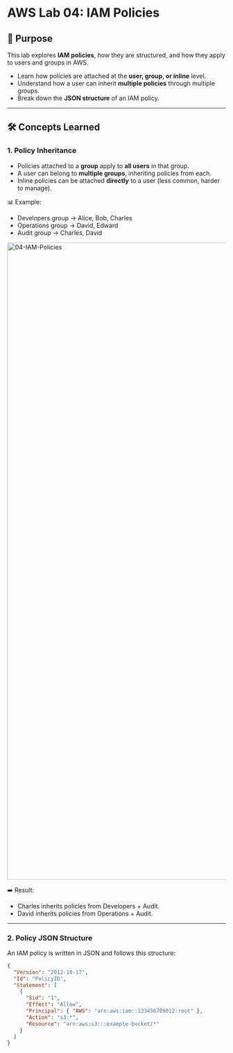 # AWS Lab 04: IAM Policies

## 📌 Purpose
This lab explores **IAM policies**, how they are structured, and how they apply to users and groups in AWS.  
- Learn how policies are attached at the **user, group, or inline** level.  
- Understand how a user can inherit **multiple policies** through multiple groups.  
- Break down the **JSON structure** of an IAM policy.  

---

## 🛠️ Concepts Learned

### 1. Policy Inheritance
- Policies attached to a **group** apply to **all users** in that group.  
- A user can belong to **multiple groups**, inheriting policies from each.  
- Inline policies can be attached **directly** to a user (less common, harder to manage).  

📊 Example:  
- Developers group → Alice, Bob, Charles  
- Operations group → David, Edward  
- Audit group → Charles, David  
<img width="3672" height="1467" alt="04-IAM-Policies" src="https://github.com/user-attachments/assets/35309e58-a0c0-45bb-b05b-e2b1529d2018" />

➡️ Result:  
- Charles inherits policies from Developers + Audit.  
- David inherits policies from Operations + Audit.  

---

### 2. Policy JSON Structure
An IAM policy is written in JSON and follows this structure:

```json
{
  "Version": "2012-10-17",
  "Id": "PolicyID",
  "Statement": [
    {
      "Sid": "1",
      "Effect": "Allow",
      "Principal": { "AWS": "arn:aws:iam::123456789012:root" },
      "Action": "s3:*",
      "Resource": "arn:aws:s3:::example-bucket/*"
    }
  ]
}
